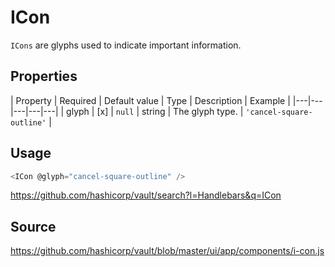 # ICon

`ICons` are glyphs used to indicate important information.

## Properties
| Property | Required | Default value | Type | Description | Example |
|---|---|---|---|---|
| glyph | [x] | `null` | string | The glyph type. | `'cancel-square-outline'` |

## Usage

```javascript
<ICon @glyph="cancel-square-outline" />
```
https://github.com/hashicorp/vault/search?l=Handlebars&q=ICon

## Source
https://github.com/hashicorp/vault/blob/master/ui/app/components/i-con.js
